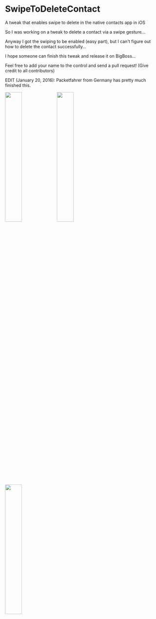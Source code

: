 # SwipeToDeleteContact
A tweak that enables swipe to delete in the native contacts app in iOS

So I was working on a tweak to delete a contact via a swipe gesture...

Anyway I got the swiping to be enabled (easy part), but I can't figure out how to delete the contact successfully...

I hope someone can finish this tweak and release it on BigBoss...

Feel free to add your name to the control and send a pull request! (Give credit to all contributors)

EDIT (January 20, 2016): Packetfahrer from Germany has pretty much finished this.

<div>
<img src="https://github.com/SatbirTanda/SwipeToDeleteContact/blob/master/imgs/ss1.png" width="33%">
<img src="https://github.com/SatbirTanda/SwipeToDeleteContact/blob/master/imgs/ss2.png" width="33%">
<img src="https://github.com/SatbirTanda/SwipeToDeleteContact/blob/master/imgs/ss3.png" width="33%">
</div>
